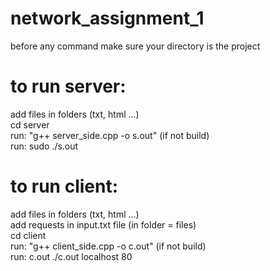 # network_assignment_1
before any command make sure your directory is the project<br>
# to run server:<br>
  add files in folders (txt, html ...)<br>
  cd server<br>
  run: "g++ server_side.cpp -o s.out" (if not build)<br>
  run: sudo ./s.out<br>

# to run client:<br>
  add files in folders (txt, html ...)<br>
  add requests in input.txt file (in folder = files)<br>
  cd client<br>
  run: "g++ client_side.cpp -o c.out" (if not build)<br>
  run: c.out ./c.out localhost 80<br>
  
  
